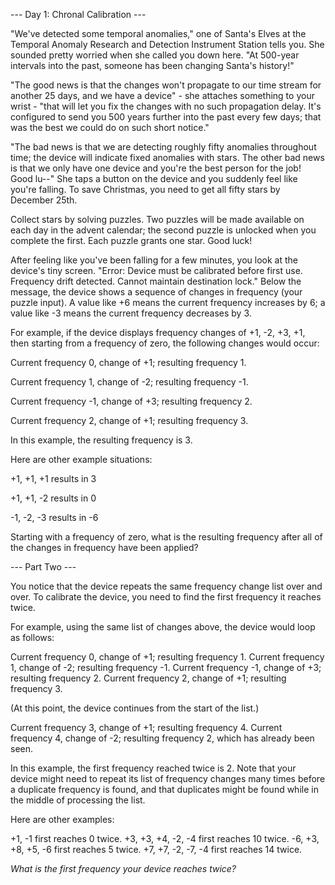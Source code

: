--- Day 1: Chronal Calibration ---

"We've detected some temporal anomalies," one of Santa's Elves at the Temporal Anomaly Research and Detection Instrument Station tells you. She sounded pretty worried when she called you down here. "At 500-year intervals into the past, someone has been changing Santa's history!"

"The good news is that the changes won't propagate to our time stream for another 25 days, and we have a device" - she attaches something to your wrist - "that will let you fix the changes with no such propagation delay. It's configured to send you 500 years further into the past every few days; that was the best we could do on such short notice."

"The bad news is that we are detecting roughly fifty anomalies throughout time; the device will indicate fixed anomalies with stars. The other bad news is that we only have one device and you're the best person for the job! Good lu--" She taps a button on the device and you suddenly feel like you're falling. To save Christmas, you need to get all fifty stars by December 25th.

Collect stars by solving puzzles. Two puzzles will be made available on each day in the advent calendar; the second puzzle is unlocked when you complete the first. Each puzzle grants one star. Good luck!

After feeling like you've been falling for a few minutes, you look at the device's tiny screen. "Error: Device must be calibrated before first use. Frequency drift detected. Cannot maintain destination lock." Below the message, the device shows a sequence of changes in frequency (your puzzle input). A value like +6 means the current frequency increases by 6; a value like -3 means the current frequency decreases by 3.

For example, if the device displays frequency changes of +1, -2, +3, +1, then starting from a frequency of zero, the following changes would occur:

Current frequency  0, change of +1; resulting frequency  1.

Current frequency  1, change of -2; resulting frequency -1.

Current frequency -1, change of +3; resulting frequency  2.

Current frequency  2, change of +1; resulting frequency  3.

In this example, the resulting frequency is 3.

Here are other example situations:

+1, +1, +1 results in  3

+1, +1, -2 results in  0

-1, -2, -3 results in -6

Starting with a frequency of zero, what is the resulting frequency after all of the changes in frequency have been applied?

--- Part Two ---

You notice that the device repeats the same frequency change list over and over. To calibrate the device, you need to find the first frequency it reaches twice.

For example, using the same list of changes above, the device would loop as follows:

Current frequency  0, change of +1; resulting frequency  1.
Current frequency  1, change of -2; resulting frequency -1.
Current frequency -1, change of +3; resulting frequency  2.
Current frequency  2, change of +1; resulting frequency  3.

(At this point, the device continues from the start of the list.)

Current frequency  3, change of +1; resulting frequency  4.
Current frequency  4, change of -2; resulting frequency  2, which has already been seen.

In this example, the first frequency reached twice is 2. Note that your device might need to repeat its list of frequency changes many times before a duplicate frequency is found, and that duplicates might be found while in the middle of processing the list.

Here are other examples:

+1, -1 first reaches 0 twice.
+3, +3, +4, -2, -4 first reaches 10 twice.
-6, +3, +8, +5, -6 first reaches 5 twice.
+7, +7, -2, -7, -4 first reaches 14 twice.

*What is the first frequency your device reaches twice?*

